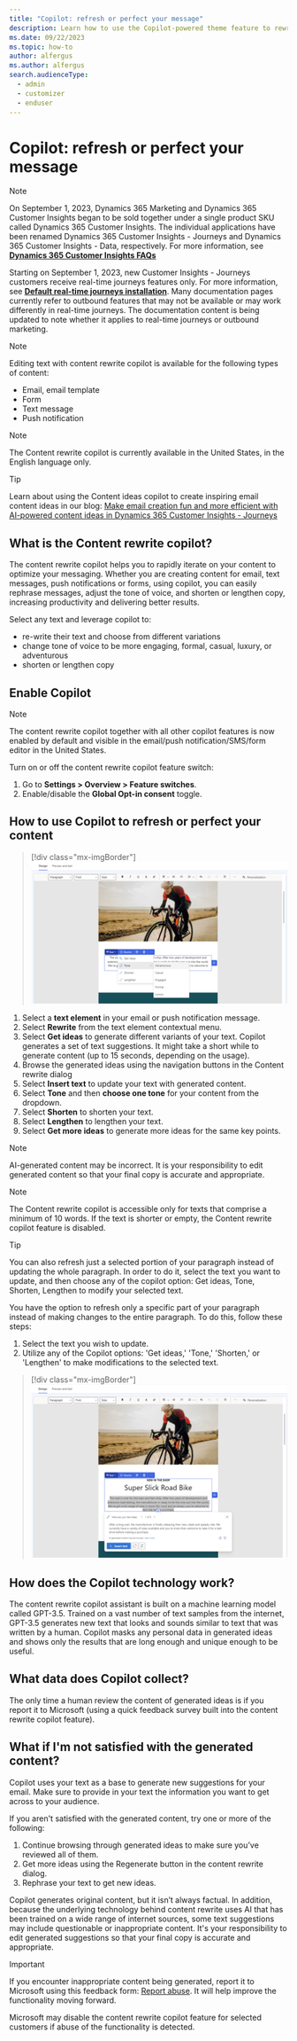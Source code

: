 ```yaml
---
title: "Copilot: refresh or perfect your message"
description: Learn how to use the Copilot-powered theme feature to rewrite your emails in Dynamics 365 Customer Insights - Journeys.
ms.date: 09/22/2023
ms.topic: how-to
author: alfergus
ms.author: alfergus
search.audienceType: 
  - admin
  - customizer
  - enduser
---
```


# Copilot: refresh or perfect your message

> [!NOTE]
> On September 1, 2023, Dynamics 365 Marketing and Dynamics 365 Customer Insights began to be sold together under a single product SKU called Dynamics 365 Customer Insights. The individual applications have been renamed Dynamics 365 Customer Insights - Journeys and Dynamics 365 Customer Insights - Data, respectively. For more information, see [**Dynamics 365 Customer Insights FAQs**](https://review.learn.microsoft.com/en-us/dynamics365/marketing/ci-faq)
>
> Starting on September 1, 2023, new Customer Insights - Journeys customers receive real-time journeys features only. For more information, see [**Default real-time journeys installation**](https://review.learn.microsoft.com/en-us/dynamics365/marketing/real-time-marketing-move#default-customer-insights---journeys-installation). Many documentation pages currently refer to outbound features that may not be available or may work differently in real-time journeys. The documentation content is being updated to note whether it applies to real-time journeys or outbound marketing.

> [!NOTE]
> Editing text with content rewrite copilot is available for the following types of content:
> - Email, email template 
> - Form
> - Text message
> - Push notification

> [!NOTE]
> The Content rewrite copilot is currently available in the United States, in the English language only.

> [!Tip]
> Learn about using the Content ideas copilot to create inspiring email content ideas in our blog: [Make email creation fun and more efficient with AI-powered content ideas in Dynamics 365 Customer Insights - Journeys](https://cloudblogs.microsoft.com/dynamics365/it/2022/11/30/engage-your-customers-faster-with-ai-powered-marketing-email-content/)

## What is the Content rewrite copilot?

The content rewrite copilot helps you to rapidly iterate on your content to optimize your messaging. Whether you are creating content for email, text messages, push notifications or forms, using copilot, you can easily rephrase messages, adjust the tone of voice, and shorten or lengthen copy, increasing productivity and delivering better results.

Select any text and leverage copilot to:
- re-write their text and choose from different variations
- change tone of voice to be more engaging, formal, casual, luxury, or adventurous  
- shorten or lengthen copy 

## Enable Copilot

> [!NOTE]
> The content rewrite copilot together with all other copilot features is now enabled by default and visible in the email/push notification/SMS/form editor in the United States.

Turn on or off the content rewrite copilot feature switch:
1. Go to **Settings > Overview > Feature switches**.
1. Enable/disable the **Global Opt-in consent** toggle.

## How to use Copilot to refresh or perfect your content

> [!div class="mx-imgBorder"]
> ![Copilot screenshot with tone selection](media/tone-selection-for-copilot.png "Copilot screenshot with tone selection")

1. Select a **text element** in your email or push notification message.
1. Select **Rewrite** from the text element contextual menu.
1. Select **Get ideas** to generate different variants of your text. Copilot generates a set of text suggestions. It might take a short while to generate content (up to 15 seconds, depending on the usage).
1. Browse the generated ideas using the navigation buttons in the Content rewrite dialog
1. Select **Insert text** to update your text with generated content.
1. Select **Tone** and then **choose one tone** for your content from the dropdown.
1. Select **Shorten** to shorten your text.
1. Select **Lengthen** to lengthen your text.
1. Select **Get more ideas** to generate more ideas for the same key points.

> [!NOTE]
> AI-generated content may be incorrect. It is your responsibility to edit generated content so that your final copy is accurate and appropriate.

> [!NOTE]
> The Content rewrite copilot is accessible only for texts that comprise a minimum of 10 words. If the text is shorter or empty, the Content rewrite copilot feature is disabled.

> [!Tip]
> You can also refresh just a selected portion of your paragraph instead of updating the whole paragraph. In order to do it, select the text you want to update, and then choose any of the copilot option: Get ideas, Tone, Shorten, Lengthen to modify your selected text. 

You have the option to refresh only a specific part of your paragraph instead of making changes to the entire paragraph. To do this, follow these steps:
1. Select the text you wish to update.
1. Utilize any of the Copilot options: 'Get ideas,' 'Tone,' 'Shorten,' or 'Lengthen' to make modifications to the selected text.

> [!div class="mx-imgBorder"]
> ![Copilot screenshot with selected editable text facility](media/selected-editable-text-facility.png "Copilot screenshot with selected editable text facility")

## How does the Copilot technology work?

The content rewrite copilot assistant is built on a machine learning model called GPT-3.5. Trained on a vast number of text samples from the internet, GPT-3.5 generates new text that looks and sounds similar to text that was written by a human. Copilot masks any personal data in generated ideas and shows only the results that are long enough and unique enough to be useful.

## What data does Copilot collect?

The only time a human review the content of generated ideas is if you report it to Microsoft (using a quick feedback survey built into the content rewrite copilot feature).

## What if I'm not satisfied with the generated content?

Copilot uses your text as a base to generate new suggestions for your email. Make sure to provide in your text the information you want to get across to your audience.
 
If you aren't satisfied with the generated content, try one or more of the following:
1. Continue browsing through generated ideas to make sure you’ve reviewed all of them.
1. Get more ideas using the Regenerate button in the content rewrite dialog.
1. Rephrase your text to get new ideas.

Copilot generates original content, but it isn’t always factual. In addition, because the underlying technology behind content rewrite uses AI that has been trained on a wide range of internet sources, some text suggestions may include questionable or inappropriate content. It's your responsibility to edit generated suggestions so that your final copy is accurate and appropriate.

> [!IMPORTANT]
> If you encounter inappropriate content being generated, report it to Microsoft using this feedback form: [Report abuse](https://msrc.microsoft.com/report/abuse?ThreatType=URL&IncidentType=Responsible%20AI&SourceUrl=https://dynamics.microsoft.com/marketing/overview/). It will help improve the functionality moving forward.
>
> Microsoft may disable the content rewrite copilot feature for selected customers if abuse of the functionality is detected.
